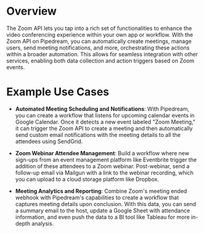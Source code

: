 # Overview

The Zoom API lets you tap into a rich set of functionalities to enhance the video conferencing experience within your own app or workflow. With the Zoom API on Pipedream, you can automatically create meetings, manage users, send meeting notifications, and more, orchestrating these actions within a broader automation. This allows for seamless integration with other services, enabling both data collection and action triggers based on Zoom events.

# Example Use Cases

- **Automated Meeting Scheduling and Notifications**: With Pipedream, you can create a workflow that listens for upcoming calendar events in Google Calendar. Once it detects a new event labeled "Zoom Meeting," it can trigger the Zoom API to create a meeting and then automatically send custom email notifications with the meeting details to all the attendees using SendGrid.

- **Zoom Webinar Attendee Management**: Build a workflow where new sign-ups from an event management platform like Eventbrite trigger the addition of these attendees to a Zoom webinar. Post-webinar, send a follow-up email via Mailgun with a link to the webinar recording, which you can upload to a cloud storage platform like Dropbox.

- **Meeting Analytics and Reporting**: Combine Zoom's meeting ended webhook with Pipedream's capabilities to create a workflow that captures meeting details upon conclusion. With this data, you can send a summary email to the host, update a Google Sheet with attendance information, and even push the data to a BI tool like Tableau for more in-depth analysis.
